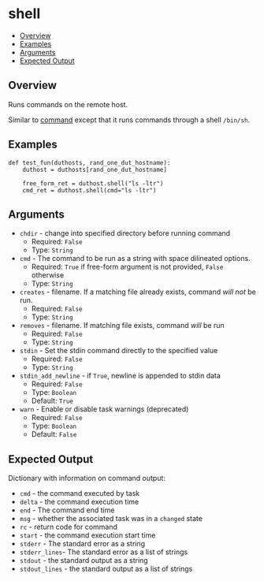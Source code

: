 # shell

- [Overview](#overview)
- [Examples](#examples)
- [Arguments](#arguments)
- [Expected Output](#expected-output)

## Overview
Runs commands on the remote host.

Similar to [command](command.md) except that it runs commands through a shell `/bin/sh`.

## Examples
```
def test_fun(duthosts, rand_one_dut_hostname):
    duthost = duthosts[rand_one_dut_hostname]

    free_form_ret = duthost.shell("ls -ltr")
    cmd_ret = duthost.shell(cmd="ls -ltr")
```

## Arguments
- `chdir` - change into specified directory before running command
    - Required: `False`
    - Type: `String`
- `cmd` - The command to be run as a string with space dilineated options.
    - Required: `True` if free-form argument is not provided, `False` otherwise
    - Type: `String`
- `creates` - filename. If a matching file already exists, command _will not_ be run.
    - Required: `False`
    - Type: `String`
- `removes` - filename. If matching file exists, command _will_ be run
    - Required: `False`
    - Type: `String`
- `stdin` - Set the stdin command directly to the specified value
    - Required: `False`
    - Type: `String`
- `stdin_add_newline` - if `True`, newline is appended to stdin data
    - Required: `False`
    - Type: `Boolean`
    - Default: `True`
- `warn` - Enable or disable task warnings (deprecated)
    - Required: `False`
    - Type: `Boolean`
    - Default: `False`

## Expected Output
Dictionary with information on command output:

- `cmd` - the command executed by task
- `delta` - the command execution time
- `end` - The command end time
- `msg` - whether the associated task was in a `changed` state
- `rc` - return code for command
- `start` - the command execution start time
- `stderr` - The standard error as a string
- `stderr_lines`- The standard error as a list of strings
- `stdout` - the standard output as a string
- `stdout_lines` - the standard output as a list of strings
